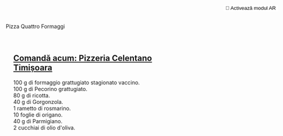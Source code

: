 Pizza Quattro Formaggi
<html lang="en">
<head>
    <meta charset="UTF-8">
    <meta name="viewport" content="width=device-width, initial-scale=1.0">
    <title>Comandă acum: Pizzeria Celentano Timișoara</title>
    <script type="module" src="https://unpkg.com/@google/model-viewer"></script>
    <style>
      model-viewer {
        width: 100%;
        height: 500px;
      }
      @keyframes levitate {
        0%, 100% {
          transform: translateY(0);
        }
        50% {
          transform: translateY(-10px);
        }
      }
      .levitate {
        display: inline-block;
        animation: levitate 1s ease-in-out infinite;
      }
      .ar-button {
        background-color: white;
        border-radius: 4px;
        border: none;
        position: absolute;
        top: 16px;
        right: 16px;
      }
    </style>
</head>
<body>

<div style="text-align: left; padding: 20px;">
    <h2><a href="https://glovoapp.com/ro/ro/timisoara/pizzeria-celentano-timisoara-tim/" target="_blank">Comandă acum: Pizzeria Celentano Timișoara</a></h2>
    <p>100 g di formaggio grattugiato stagionato vaccino.<br>
    100 g di Pecorino grattugiato.<br>
    80 g di ricotta.<br>
    40 g di Gorgonzola.<br>
    1 rametto di rosmarino.<br>
    10 foglie di origano.<br>
    40 g di Parmigiano.<br>
    2 cucchiai di olio d'oliva.</p>
</div>

<model-viewer src="pizza.glb" ios-src="pizza.usdz" ar ar-modes="webxr scene-viewer quick-look" camera-controls auto-rotate environment-image="neutral" shadow-intensity="1" alt="Un modello 3D di pizza" min-camera-orbit="auto 80deg auto" max-camera-orbit="auto 80deg auto">
  <button slot="ar-button" class="ar-button">
      <span class="levitate">👋</span> Activează modul AR
  </button>
</model-viewer>

</body>
</html>
